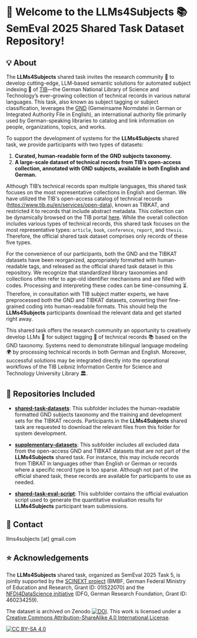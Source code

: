 # 🚀 Welcome to the LLMs4Subjects 📚 SemEval 2025 Shared Task Dataset Repository!

## 💡 About

The **LLMs4Subjects** shared task invites the research community 🤝 to develop cutting-edge, LLM-based semantic solutions for automated subject indexing 📑 of [TIB](https://www.tib.eu/en/)—the German National Library of Science and Technology’s ever-growing collection of technical records in various natural languages. This task, also known as subject tagging or subject classification, leverages the [GND](https://www.dnb.de/EN/Professionell/Standardisierung/GND/gnd_node.html) (Gemeinsame Normdatei in German or Integrated Authority File in English), an international authority file primarily used by German-speaking libraries to catalog and link information on people, organizations, topics, and works.


To support the development of systems for the **LLMs4Subjects** shared task, we provide participants with two types of datasets:

1. **Curated, human-readable form of the GND subjects taxonomy.**
2. **A large-scale dataset of technical records from TIB’s open-access collection, annotated with GND subjects, available in both English and German.**

Although TIB’s technical records span multiple languages, this shared task focuses on the most representative collections in English and German. We have utilized the TIB's open-access catalog of technical records (https://www.tib.eu/en/services/open-data), known as TIBKAT, and restricted it to records that include abstract metadata. This collection can be dynamically browsed on the TIB portal [here](https://www.tib.eu/en/search?tx_tibsearch_search%5Baction%5D=search&tx_tibsearch_search%5Bcnt%5D=20&tx_tibsearch_search%5Bcontroller%5D=Search&tx_tibsearch_search%5BgroupField%5D=matchTitleTypeFirstAuthor_str&tx_tibsearch_search%5Bpg%5D=1&tx_tibsearch_search%5Bquery%5D=prefix%3Atibkat%20%2Babstract%3A%2A%20%2BxmlPath%3Asubject%2F%40type%3Dgnd&cHash=f451c3e5094da4379c764584d10afc8d). While the overall collection includes various types of technical records, this shared task focuses on the most representative types: `article`, `book`, `conference`, `report`, and `thesis`. Therefore, the official shared task dataset comprises only records of these five types.

For the convenience of our participants, both the GND and the TIBKAT datasets have been reorganized, appropriately formatted with human-readable tags, and released as the official shared task dataset in this repository. We recognize that standardized library taxonomies and collections often refer to age-old identifier mechanisms and are filled with codes. Processing and interpreting these codes can be time-consuming ⏳. Therefore, in consultation with TIB subject matter experts, we have preprocessed both the GND and TIBKAT datasets, converting their fine-grained coding into human-readable formats. This should help the **LLMs4Subjects** participants download the relevant data and get started right away.

This shared task offers the research community an opportunity to creatively develop LLMs 🧠 for subject tagging 📑 of technical records 📚 based on the GND taxonomy. Systems need to demonstrate bilingual language modeling 🌍 by processing technical records in both German and English. Moreover, successful solutions may be integrated directly into the operational workflows of the TIB Leibniz Information Centre for Science and Technology University Library 🏛️.


## 📂 Repositories Included

- [**shared-task-datasets**](https://github.com/jd-coderepos/llms4subjects/tree/main/shared-task-datasets): This subfolder includes the human-readable formatted GND subjects taxonomy and the training and development sets for the TIBKAT records. Participants in the **LLMs4Subjects** shared task are requested to download the relevant files from this folder for system development.

- [**supplementary-datasets**](https://github.com/jd-coderepos/llms4subjects/tree/main/supplementary-datasets): This subfolder includes all excluded data from the open-access GND and TIBKAT datasets that are not part of the **LLMs4Subjects** shared task. For instance, this may include records from TIBKAT in languages other than English or German or records where a specific record type is too sparse. Although not part of the official shared task, these records are available for participants to use as needed.

- [**shared-task-eval-script**](https://github.com/jd-coderepos/llms4subjects/tree/main/shared-task-eval-script): This subfolder contains the official evaluation script used to generate the quantitative evaluation results for **LLMs4Subjects** participant team submissions.

## 📧 Contact

llms4subjects [at] gmail.com

## ⭐ Acknowledgements

The **LLMs4Subjects** shared task, organized as SemEval 2025 Task 5, is jointly supported by the [SCINEXT project](https://scinext-project.github.io/) (BMBF, German Federal Ministry of Education and Research, Grant ID: 01lS22070) and the [NFDI4DataScience initiative](https://www.nfdi4datascience.de/) (DFG, German Research Foundation, Grant ID: 460234259).


The dataset is archived on Zenodo [![DOI](https://zenodo.org/badge/DOI/10.5281/zenodo.15185475.svg)](https://doi.org/10.5281/zenodo.15185475). This work is licensed under a
[Creative Commons Attribution-ShareAlike 4.0 International License][cc-by-sa].

[![CC BY-SA 4.0][cc-by-sa-image]][cc-by-sa]

[cc-by-sa]: http://creativecommons.org/licenses/by-sa/4.0/
[cc-by-sa-image]: https://licensebuttons.net/l/by-sa/4.0/88x31.png
[cc-by-sa-shield]: https://img.shields.io/badge/License-CC%20BY--SA%204.0-lightgrey.svg

